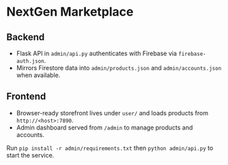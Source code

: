 # NextGen Marketplace

## Backend
- Flask API in `admin/api.py` authenticates with Firebase via `firebase-auth.json`.
- Mirrors Firestore data into `admin/products.json` and `admin/accounts.json` when available.

## Frontend
- Browser-ready storefront lives under `user/` and loads products from `http://<host>:7890`.
- Admin dashboard served from `/admin` to manage products and accounts.

Run `pip install -r admin/requirements.txt` then `python admin/api.py` to start the service.
